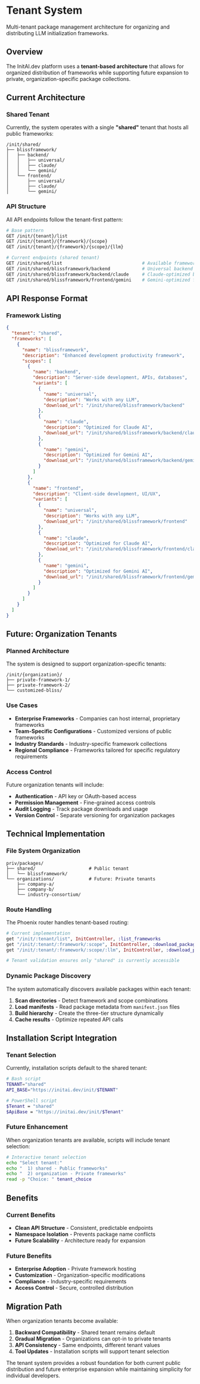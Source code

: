 # Tenant System

Multi-tenant package management architecture for organizing and distributing LLM initialization frameworks.

## Overview

The InitAI.dev platform uses a **tenant-based architecture** that allows for organized distribution of frameworks while supporting future expansion to private, organization-specific package collections.

## Current Architecture

### Shared Tenant
Currently, the system operates with a single **"shared"** tenant that hosts all public frameworks:

```
/init/shared/
├── blissframework/
│   ├── backend/
│   │   ├── universal/
│   │   ├── claude/
│   │   └── gemini/
│   └── frontend/
│       ├── universal/
│       ├── claude/
│       └── gemini/
```

### API Structure

All API endpoints follow the tenant-first pattern:

```bash
# Base pattern
GET /init/{tenant}/list
GET /init/{tenant}/{framework}/{scope}
GET /init/{tenant}/{framework}/{scope}/{llm}

# Current endpoints (shared tenant)
GET /init/shared/list                              # Available frameworks
GET /init/shared/blissframework/backend            # Universal backend package
GET /init/shared/blissframework/backend/claude     # Claude-optimized backend
GET /init/shared/blissframework/frontend/gemini    # Gemini-optimized frontend
```

## API Response Format

### Framework Listing
```json
{
  "tenant": "shared",
  "frameworks": [
    {
      "name": "blissframework",
      "description": "Enhanced development productivity framework",
      "scopes": [
        {
          "name": "backend",
          "description": "Server-side development, APIs, databases",
          "variants": [
            {
              "name": "universal",
              "description": "Works with any LLM",
              "download_url": "/init/shared/blissframework/backend"
            },
            {
              "name": "claude",
              "description": "Optimized for Claude AI",
              "download_url": "/init/shared/blissframework/backend/claude"
            },
            {
              "name": "gemini",
              "description": "Optimized for Gemini AI",
              "download_url": "/init/shared/blissframework/backend/gemini"
            }
          ]
        },
        {
          "name": "frontend",
          "description": "Client-side development, UI/UX",
          "variants": [
            {
              "name": "universal",
              "description": "Works with any LLM",
              "download_url": "/init/shared/blissframework/frontend"
            },
            {
              "name": "claude",
              "description": "Optimized for Claude AI",
              "download_url": "/init/shared/blissframework/frontend/claude"
            },
            {
              "name": "gemini",
              "description": "Optimized for Gemini AI",
              "download_url": "/init/shared/blissframework/frontend/gemini"
            }
          ]
        }
      ]
    }
  ]
}
```

## Future: Organization Tenants

### Planned Architecture
The system is designed to support organization-specific tenants:

```
/init/{organization}/
├── private-framework-1/
├── private-framework-2/
└── customized-bliss/
```

### Use Cases
- **Enterprise Frameworks** - Companies can host internal, proprietary frameworks
- **Team-Specific Configurations** - Customized versions of public frameworks
- **Industry Standards** - Industry-specific framework collections
- **Regional Compliance** - Frameworks tailored for specific regulatory requirements

### Access Control
Future organization tenants will include:
- **Authentication** - API key or OAuth-based access
- **Permission Management** - Fine-grained access controls
- **Audit Logging** - Track package downloads and usage
- **Version Control** - Separate versioning for organization packages

## Technical Implementation

### File System Organization
```
priv/packages/
├── shared/                    # Public tenant
│   └── blissframework/
└── organizations/             # Future: Private tenants
    ├── company-a/
    ├── company-b/
    └── industry-consortium/
```

### Route Handling
The Phoenix router handles tenant-based routing:

```elixir
# Current implementation
get "/init/:tenant/list", InitController, :list_frameworks
get "/init/:tenant/:framework/:scope", InitController, :download_package
get "/init/:tenant/:framework/:scope/:llm", InitController, :download_package

# Tenant validation ensures only "shared" is currently accessible
```

### Dynamic Package Discovery
The system automatically discovers available packages within each tenant:

1. **Scan directories** - Detect framework and scope combinations
2. **Load manifests** - Read package metadata from `manifest.json` files
3. **Build hierarchy** - Create the three-tier structure dynamically
4. **Cache results** - Optimize repeated API calls

## Installation Script Integration

### Tenant Selection
Currently, installation scripts default to the shared tenant:

```bash
# Bash script
TENANT="shared"
API_BASE="https://initai.dev/init/$TENANT"

# PowerShell script
$Tenant = "shared"
$ApiBase = "https://initai.dev/init/$Tenant"
```

### Future Enhancement
When organization tenants are available, scripts will include tenant selection:

```bash
# Interactive tenant selection
echo "Select tenant:"
echo "  1) shared - Public frameworks"
echo "  2) organization - Private frameworks"
read -p "Choice: " tenant_choice
```

## Benefits

### Current Benefits
- **Clean API Structure** - Consistent, predictable endpoints
- **Namespace Isolation** - Prevents package name conflicts
- **Future Scalability** - Architecture ready for expansion

### Future Benefits
- **Enterprise Adoption** - Private framework hosting
- **Customization** - Organization-specific modifications
- **Compliance** - Industry-specific requirements
- **Access Control** - Secure, controlled distribution

## Migration Path

When organization tenants become available:

1. **Backward Compatibility** - Shared tenant remains default
2. **Gradual Migration** - Organizations can opt-in to private tenants
3. **API Consistency** - Same endpoints, different tenant values
4. **Tool Updates** - Installation scripts will support tenant selection

The tenant system provides a robust foundation for both current public distribution and future enterprise expansion while maintaining simplicity for individual developers.